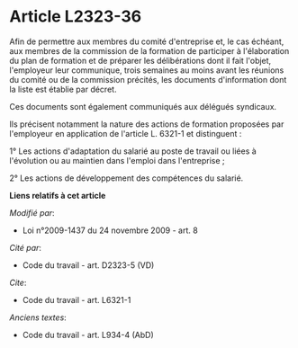 # Article L2323-36

Afin de permettre aux membres du comité d'entreprise et, le cas échéant, aux membres de la commission de la formation de
participer à l'élaboration du plan de formation et de préparer les délibérations dont il fait l'objet, l'employeur leur
communique, trois semaines au moins avant les réunions du comité ou de la commission précités, les documents d'information
dont la liste est établie par décret. 

Ces documents sont également communiqués aux délégués syndicaux. 

Ils précisent notamment la nature des actions de formation proposées par l'employeur en application de l'article L. 6321-1 et
distinguent : 

1° Les actions d'adaptation du salarié au poste de travail ou liées à l'évolution ou au maintien dans l'emploi dans
l'entreprise ; 

2° Les actions de développement des compétences du salarié.

**Liens relatifs à cet article**

_Modifié par_:

  - Loi n°2009-1437 du 24 novembre 2009 - art. 8

_Cité par_:

  - Code du travail - art. D2323-5 (VD)

_Cite_:

  - Code du travail - art. L6321-1

_Anciens textes_:

  - Code du travail - art. L934-4 (AbD)
